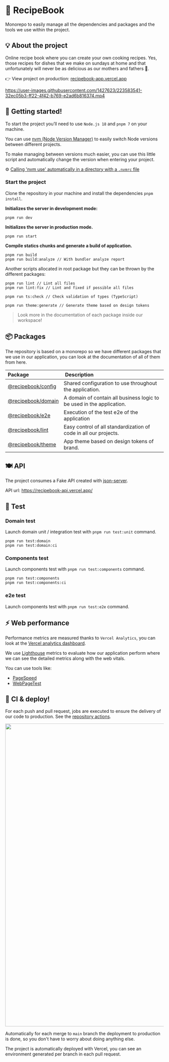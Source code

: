 # 📔 RecipeBook

Monorepo to easily manage all the dependencies and packages and the tools we use within the project.

## 💡 About the project

Online recipe book where you can create your own cooking recipes. Yes, those recipes for dishes that we make on sundays at home and that unfortunately will never be as delicious as our mothers and fathers 🥲.

👉 View project on production: [recipebook-app.vercel.app](https://recipebook-app.vercel.app)

https://user-images.githubusercontent.com/1427623/223583541-32ec05b3-ff22-4f42-b769-e2ad6b816374.mp4

## 👋 Getting started!

To start the project you’ll need to use `Node.js 18` and `pnpm 7` on your machine.

You can use [nvm (Node Version Manager)](https://github.com/creationix/nvm) to easily switch Node versions between different projects.

To make managing between versions much easier, you can use this little script and automatically change the version when entering your project.

⚙️ [Calling 'nvm use' automatically in a directory with a `.nvmrc` file](https://gist.github.com/klaufel/9db737b8896f21b533bd0c0d5a612cea#file-zshrc)

### Start the project

Clone the repository in your machine and install the dependencies `pnpm install`.

**Initializes the server in development mode:**

```node
pnpm run dev
```

**Initializes the server in production mode.**

```node
pnpm run start
```

**Compile statics chunks and generate a build of application.**

```node
pnpm run build
pnpm run build:analyze // With bundler analyze report
```

Another scripts allocated in root package but they can be thrown by the different packages:

```node
pnpm run lint // Lint all files
pnpm run lint:fix // Lint and fixed if possible all files

pnpm run ts:check // Check validation of types (TypeScript)

pnpm run theme:generate // Generate theme based on design tokens
```

> Look more in the documentation of each package inside our workspace!

## 📦 Packages

The repository is based on a monorepo so we have different packages that we use in our application, you can look at the documentation of all of them from here.

| Package                                 |  Description                                                          |
| :-------------------------------------- | :-------------------------------------------------------------------- |
| [@recipebook/config](./packages/config) | Shared configuration to use throughout the application.               |
| [@recipebook/domain](./packages/domain) | A domain of contain all business logic to be used in the application. |
| [@recipebook/e2e](./packages/e2e)       | Execution of the test e2e of the application                          |
| [@recipebook/lint](./packages/lint)     | Easy control of all standardization of code in all our projects.      |
| [@recipebook/theme](./packages/theme)   | App theme based on design tokens of brand.                            |

## 🍽️ API

The project consumes a Fake API created with [json-server](https://github.com/typicode/json-server).

API url: https://recipebook-api.vercel.app/

## 🧪 Test

### Domain test

Launch domain unit / integration test with `pnpm run test:unit` command.

```node
pnpm run test:domain
pnpm run test:domain:ci
```

### Components test

Launch components test with `pnpm run test:components` command.

```node
pnpm run test:components
pnpm run test:components:ci
```

### e2e test

Launch components test with `pnpm run test:e2e` command.

## ⚡️ Web performance

Performance metrics are measured thanks to `Vercel Analytics`, you can look at the [Vercel analytics dashboard](https://vercel.com/klaufel/recipebook/analytics).

We use [Lighthouse](https://github.com/GoogleChrome/lighthouse) metrics to evaluate how our application perform where we can see the detailed metrics along with the web vitals.

You can use tools like:

- [PageSpeed](https://pagespeed.web.dev/)
- [WebPageTest](https://www.webpagetest.org/)

## 🚀 CI & deploy!

For each push and pull request, jobs are executed to ensure the delivery of our code to production. See the [repository actions](https://github.com/klaufel/recipebook/actions).

<img width="959" src="https://user-images.githubusercontent.com/1427623/223584673-f5e5de36-64d2-4092-b6f6-9732cf4efe86.png">

Automatically for each merge to `main` branch the deployment to production is done, so you don't have to worry about doing anything else.

The project is automatically deployed with Vercel, you can see an environment generated per branch in each pull request.
